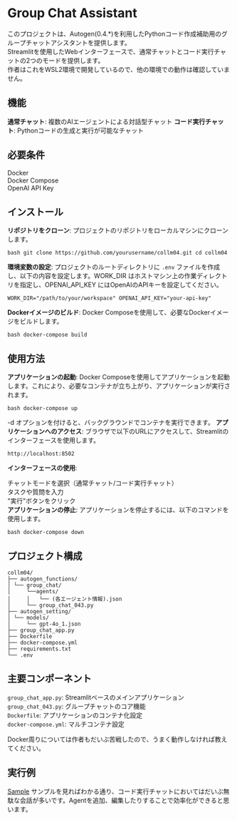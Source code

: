 # Group Chat Assistant

このプロジェクトは、Autogen(0.4.*)を利用したPythonコード作成補助用のグループチャットアシスタントを提供します。  
Streamlitを使用したWebインターフェースで、通常チャットとコード実行チャットの2つのモードを提供します。  
作者はこれをWSL2環境で開発しているので、他の環境での動作は確認していません。

## 機能

**通常チャット**: 複数のAIエージェントによる対話型チャット
**コード実行チャット**: Pythonコードの生成と実行が可能なチャット
## 必要条件

Docker  
Docker Compose  
OpenAI API Key  
## インストール

**リポジトリをクローン**: プロジェクトのリポジトリをローカルマシンにクローンします。

```bash git clone https://github.com/yourusername/collm04.git cd collm04 ```

**環境変数の設定**: プロジェクトのルートディレクトリに `.env` ファイルを作成し、以下の内容を設定します。WORK_DIR はホストマシン上の作業ディレクトリを指定し、OPENAI_API_KEY にはOpenAIのAPIキーを設定してください。

``` WORK_DIR="/path/to/your/workspace" OPENAI_API_KEY="your-api-key" ```

**Dockerイメージのビルド**: Docker Composeを使用して、必要なDockerイメージをビルドします。

```bash docker-compose build ```

## 使用方法

**アプリケーションの起動**: Docker Composeを使用してアプリケーションを起動します。これにより、必要なコンテナが立ち上がり、アプリケーションが実行されます。

```bash docker-compose up ```

-d オプションを付けると、バックグラウンドでコンテナを実行できます。
**アプリケーションへのアクセス**: ブラウザで以下のURLにアクセスして、Streamlitのインターフェースを使用します。

``` http://localhost:8502 ```

**インターフェースの使用**:

チャットモードを選択（通常チャット/コード実行チャット）  
タスクや質問を入力  
"実行"ボタンをクリック  
**アプリケーションの停止**: アプリケーションを停止するには、以下のコマンドを使用します。

```bash docker-compose down ```

## プロジェクト構成

``` 
collm04/ 
├── autogen_functions/ 
│ └── group_chat/ 
│     └──agents/
│     │   └── (各エージェント情報).json
│     └── group_chat_043.py 
├── autogen_setting/
│ └── models/
│     └── gpt-4o_1.json
├── group_chat_app.py 
├── Dockerfile 
├── docker-compose.yml 
├── requirements.txt 
└── .env 
```

## 主要コンポーネント

`group_chat_app.py`: Streamlitベースのメインアプリケーション  
`group_chat_043.py`: グループチャットのコア機能  
`Dockerfile`: アプリケーションのコンテナ化設定  
`docker-compose.yml`: マルチコンテナ設定  

Docker周りについては作者もだいぶ苦戦したので、うまく動作しなければ教えてください。

## 実行例
[Sample](sample.pdf)
サンプルを見ればわかる通り、コード実行チャットにおいてはだいぶ無駄な会話が多いです。Agentを追加、編集したりすることで効率化ができると思います。